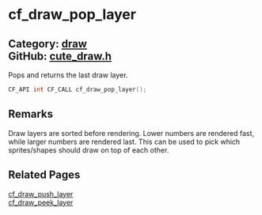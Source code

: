 [](../header.md ':include')

# cf_draw_pop_layer

Category: [draw](/api_reference?id=draw)  
GitHub: [cute_draw.h](https://github.com/RandyGaul/cute_framework/blob/master/include/cute_draw.h)  
---

Pops and returns the last draw layer.

```cpp
CF_API int CF_CALL cf_draw_pop_layer();
```

## Remarks

Draw layers are sorted before rendering. Lower numbers are rendered fast, while larger numbers are rendered last.
This can be used to pick which sprites/shapes should draw on top of each other.

## Related Pages

[cf_draw_push_layer](/draw/cf_draw_push_layer.md)  
[cf_draw_peek_layer](/draw/cf_draw_peek_layer.md)  
